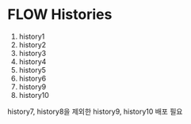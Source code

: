 # FLOW Histories

1. history1
2. history2
3. history3
4. history4
5. history5
6. history6
9. history9
10. history10

history7, history8을 제외한 history9, history10 배포 필요
